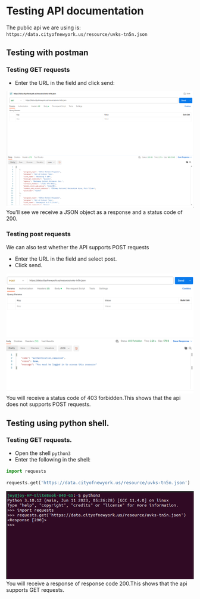 # Testing API documentation
The public api we are using is: `https://data.cityofnewyork.us/resource/uvks-tn5n.json`

## Testing with postman
### Testing GET requests
* Enter the URL in the field and click send:
<img src="get.png" alt="Alt text" title="testing get">
You'll see we receive a JSON object as a response and a status code of 200.

### Testing post requests
We can also test whether the API supports POST requests
* Enter the URL in the field and select post.
* Click send.
<img src="post.png" alt="Alt text" title="testing post">
You will receive a status code of 403 forbidden.This shows that the api does not supports POST requests.

##  Testing using python shell.
### Testing GET requests.
* Open the shell `python3`
* Enter the following in the shell:
```python
import requests
```
```python
requests.get('https://data.cityofnewyork.us/resource/uvks-tn5n.json')
```
<img src="getterminal.png" alt="Alt text" title="testing get">
You will receive a response of  response code 200.This shows that the api supports GET requests.

